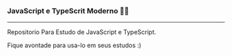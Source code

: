 ### JavaScript e TypeScrit Moderno :woman_technologist:
---
Repositorio Para Estudo de JavaScript e TypeScript.

Fique avontade para usa-lo em seus estudos :)
